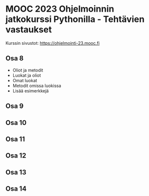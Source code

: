 # MOOC 2023 Ohjelmoinnin jatkokurssi Pythonilla - Tehtävien vastaukset
Kurssin sivustot: https://ohjelmointi-23.mooc.fi
## Osa 8
- Oliot ja metodit
- Luokat ja oliot
- Omat luokat
- Metodit omissa luokissa
- Lisää esimerkkejä
## Osa 9
## Osa 10
## Osa 11
## Osa 12
## Osa 13
## Osa 14
